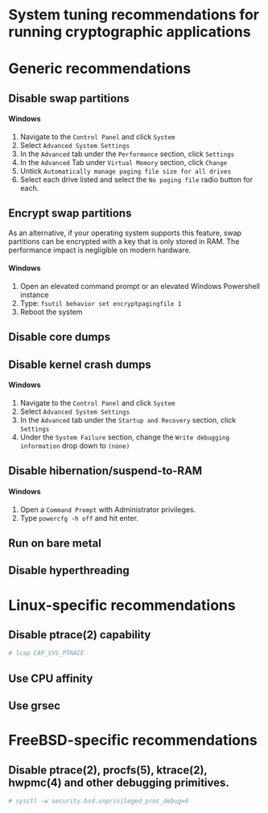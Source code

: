 System tuning recommendations for running cryptographic applications
====================================================================

Generic recommendations
=======================

Disable swap partitions
-----------------------

#### Windows

1. Navigate to the `Control Panel` and click `System`
2. Select `Advanced System Settings`
3. In the `Advanced` tab under the `Performance` section, click `Settings`
4. In the `Advanced` Tab under `Virtual Memory` section, click `Change`
5. Untick `Automatically manage paging file size for all drives` 
6. Select each drive listed and select the `No paging file` radio button for each.

Encrypt swap partitions
-----------------------

As an alternative, if your operating system supports this feature,
swap partitions can be encrypted with a key that is only stored in RAM.
The performance impact is negligible on modern hardware.

#### Windows

1. Open an elevated command prompt or an elevated Windows Powershell instance
2. Type: `fsutil behavior set encryptpagingfile 1`
3. Reboot the system

Disable core dumps
------------------

Disable kernel crash dumps
--------------------------

#### Windows

1. Navigate to the `Control Panel` and click `System`
2. Select `Advanced System Settings`
3. In the `Advanced` tab under the `Startup and Recovery` section, click `Settings`
4. Under the `System Failure` section, change the `Write debugging information` drop down to `(none)`

Disable hibernation/suspend-to-RAM
----------------------------------

#### Windows

1. Open a `Command Prompt` with Administrator privileges.
2. Type `powercfg -h off` and hit enter.

Run on bare metal
-----------------

Disable hyperthreading
----------------------

Linux-specific recommendations
==============================

Disable ptrace(2) capability
----------------------------

```bash
# lcap CAP_SYS_PTRACE
```

Use CPU affinity
----------------

Use grsec
---------

FreeBSD-specific recommendations
================================

Disable ptrace(2), procfs(5), ktrace(2), hwpmc(4) and other debugging primitives.
-----------------

```bash
# sysctl -w security.bsd.unprivileged_proc_debug=0
```

